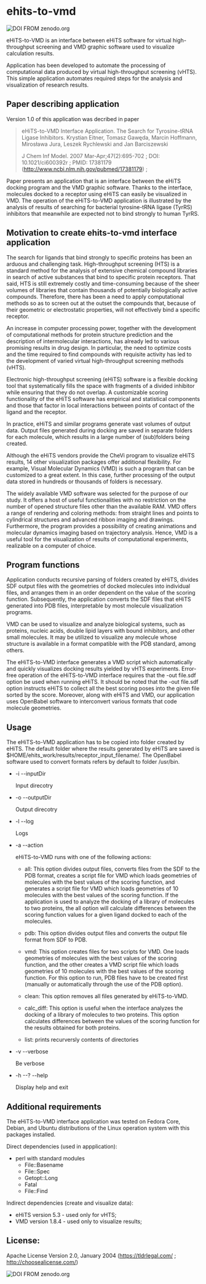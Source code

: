 ehits-to-vmd
============

![DOI FROM zenodo.org](https://zenodo.org/badge/4195/0x1fff/ehits-to-vmd.png)

eHiTS-to-VMD is an interface between eHiTS software for virtual high-throughput screening and VMD graphic software used to visualize calculation results.

Application has been developed to automate the processing of computational data produced by virtual high-throughput screening (vHTS).
This simple application automates required steps for the analysis and visualization of research results. 


Paper describing application
---------------------------------------------

Version 1.0 of this application was decribed in paper

> eHiTS-to-VMD Interface Application. The Search for Tyrosine-tRNA Ligase Inhibitors.
> Krystian Eitner, Tomasz Gawęda, Marcin Hoffmann, Mirosława Jura, Leszek Rychlewski and Jan Barciszewski
>
> J Chem Inf Model. 2007 Mar-Apr;47(2):695-702 ;
> DOI: 10.1021/ci600392r ;
> PMID: 17381179 (http://www.ncbi.nlm.nih.gov/pubmed/17381179) ;


Paper presents an application that is an interface between the eHiTS docking program and the VMD graphic software. 
Thanks to the interface, molecules docked to a receptor using eHiTS can easily be visualized in VMD. 
The operation of the eHiTS-to-VMD application is illustrated by the analysis of results of searching for bacterial tyrosine-tRNA ligase (TyrRS) inhibitors that meanwhile are expected not to bind strongly to human TyrRS.


Motivation to create ehits-to-vmd interface application
------------------------------------------------------------

The search for ligands that bind strongly to specific proteins has been an arduous and challenging task. 
High-throughput screening (HTS) is a standard method for the analysis of extensive chemical compound libraries in search of active substances that bind to specific protein receptors.
That said, HTS is still extremely costly and time-consuming because of the sheer volumes of libraries that contain thousands of potentially biologically active compounds.
Therefore, there has been a need to apply computational methods so as to screen out at the outset the compounds that, because of their geometric or electrostatic properties, will not effectively bind a specific receptor.

An increase in computer processing power, together with the development of computational methods for protein structure prediction and the description of intermolecular interactions, has already led to various promising results in drug design. 
In particular, the need to optimize costs and the time required to find compounds with requisite activity has led to the development of varied virtual high-throughput screening methods (vHTS).


Electronic high-throughput screening (eHiTS) software is a flexible docking tool that systematically fills the space with fragments of a divided inhibitor while ensuring that they do not overlap. 
A customizable scoring functionality of the eHiTS software has empirical and statistical components and those that factor in local interactions between points of contact of the ligand and the receptor. 

In practice, eHiTS and similar programs generate vast volumes of output data. 
Output files generated during docking are saved in separate folders for each molecule, which results in a large number of (sub)folders being created.

Although the eHiTS vendors provide the CheVi program to visualize eHiTS results, 14 other visualization packages offer
additional flexibility. For example, Visual Molecular Dynamics (VMD) is such a program that can be customized to a great extent. 
In this case, further processing of the output data stored in hundreds or thousands of folders is necessary.

The widely available VMD software was selected for the purpose of our study. It offers a host of useful functionalities with no restriction on the number of opened structure files other than the available RAM. 
VMD offers a range of rendering and coloring methods: from straight lines and points to cylindrical structures and advanced ribbon imaging and drawings.
Furthermore, the program provides a possibility of creating animations and molecular dynamics imaging based on trajectory analysis. Hence, VMD is a useful tool for the visualization of results of computational experiments, realizable on a computer of choice. 



Program functions
----------------------

Application conducts recursive parsing of folders created by eHiTS, divides SDF output files with the geometries of docked molecules into individual files, and arranges them in an order dependent on the value of the scoring function. 
Subsequently, the application converts the SDF files that eHiTS generated into PDB files, interpretable by most molecule visualization programs. 

VMD can be used to visualize and analyze biological systems, such as proteins, nucleic acids, double lipid layers with bound inhibitors, and other small molecules. It may be utilized to visualize any molecule whose structure is available in a format compatible with the PDB standard, among others. 


The eHiTS-to-VMD interface generates a VMD script which automatically and quickly visualizes docking results yielded by vHTS experiments. 
Error-free operation of the eHiTS-to-VMD interface requires that the -out file.sdf option be used when running eHiTS. 
It should be noted that the -out file.sdf option instructs eHiTS to collect all the best scoring poses into the given file sorted
by the score. Moreover, along with eHiTS and VMD, our application uses OpenBabel software to interconvert various formats that code molecule geometries.


Usage
-------------

The eHiTS-to-VMD application has to be copied into folder created by eHiTS. The default folder where the results generated by eHiTS are saved is $HOME/ehits_work/results/receptor_input_filename/. The OpenBabel software used to convert formats refers by default to folder /usr/bin. 

* -i --inputDir

	Input direcotry

* -o --outputDir

 	Output direcotry

* -l --log

	Logs

* -a --action

	eHiTS-to-VMD runs with one of the following actions:

	* all: This option divides output files, converts files from the SDF to the PDB format, creates a script file for VMD which loads geometries of molecules with the best values of the scoring function, and generates a script file for VMD which loads geometries of 10 molecules with the best values of the scoring function. If the application is used to analyze the docking of a library of molecules to two proteins, the all option will calculate differences between the scoring function values for a given ligand docked to each of the molecules.

	* pdb: This option divides output files and converts the output file format from SDF to PDB.

	* vmd: This option creates files for two scripts for VMD. One loads geometries of molecules with the best values of the scoring function, and the other creates a VMD script file which loads geometries of 10 molecules with the best values of the scoring function. For this option to run, PDB files have to be created first (manually or automatically through the use of the PDB option).

	* clean: This option removes all files generated by eHiTS-to-VMD.

	* calc_diff: This option is useful when the interface analyzes the docking of a library of molecules to two proteins. This option calculates differences between the values of the scoring function for the results obtained for both proteins.

	* list: prints recurversly contents of directories

* -v --verbose

	Be verbose

* -h --? --help

	Display help and exit

Additional requirements
--------------------------

The eHiTS-to-VMD interface application was tested on Fedora Core, Debian, and Ubuntu distributions of the Linux operation system with 
this packages installed.

Direct dependencies (used in appplication):

 * perl with standard modules
   * File::Basename
   * File::Spec
   * Getopt::Long
   * Fatal
   * File::Find

Indirect dependencies (create and visualize data):

 * eHiTS version 5.3 - used only for vHTS;
 * VMD version 1.8.4 - used only to visualize results; 

License:
-------------

Apache License Version 2.0, January 2004 (https://tldrlegal.com/ ; http://choosealicense.com/)

![DOI FROM zenodo.org](https://zenodo.org/badge/4195/0x1fff/ehits-to-vmd.png)
